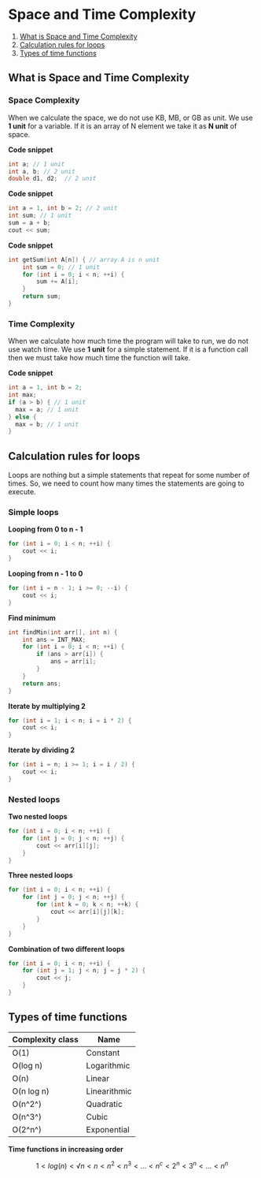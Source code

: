 # Space and Time Complexity


1. [What is Space and Time Complexity](#what-is-space-and-time-complexity)
2. [Calculation rules for loops](#calculation-rules-for-loops)
3. [Types of time functions](#types-of-time-functions)

## What is Space and Time Complexity

### Space Complexity
When we calculate the space, we do not use KB, MB, or GB as unit.
We use **1 unit** for a variable. If it is an array of N element we take it as **N unit** of space.

**Code snippet**
```cpp
int a; // 1 unit
int a, b; // 2 unit
double d1, d2;  // 2 unit
```

**Code snippet**
```cpp
int a = 1, int b = 2; // 2 unit
int sum; // 1 unit
sum = a + b;
cout << sum;
```
**Code snippet**
```cpp
int getSum(int A[n]) { // array A is n unit
    int sum = 0; // 1 unit
    for (int i = 0; i < n; ++i) {
        sum += A[i];
    }
    return sum;
}
```

### Time Complexity
When we calculate how much time the program will take to run, we do not use watch time.
We use **1 unit** for a simple statement. If it is a function call then we must take how much time the function will take.

**Code snippet**
```cpp
int a = 1, int b = 2;
int max;
if (a > b) { // 1 unit
  max = a; // 1 unit
} else {
  max = b; // 1 unit
}
```


## Calculation rules for loops

Loops are nothing but a simple statements that repeat for some number of times. So, we need to count how many times the statements are going to execute.

### Simple loops

**Looping from 0 to n - 1**
```cpp
for (int i = 0; i < n; ++i) {
	cout << i;
}
```

**Looping from n - 1 to 0**
```cpp
for (int i = n - 1; i >= 0; --i) {
	cout << i;
}
```

**Find minimum**
```cpp
int findMin(int arr[], int n) {
	int ans = INT_MAX;
	for (int i = 0; i < n; ++i) {
		if (ans > arr[i]) {
			ans = arr[i];
		}
	}
	return ans;
}
```

**Iterate by multiplying 2**
```cpp
for (int i = 1; i < n; i = i * 2) {
	cout << i;
}
```

**Iterate by dividing 2**
```cpp
for (int i = n; i >= 1; i = i / 2) {
	cout << i;
}
```

### Nested loops

**Two nested loops**
```cpp
for (int i = 0; i < n; ++i) {
	for (int j = 0; j < n; ++j) {
		cout << arr[i][j];
	}
}
```

**Three nested loops**
```cpp
for (int i = 0; i < n; ++i) {
	for (int j = 0; j < n; ++j) {
		for (int k = 0; k < n; ++k) {
			cout << arr[i][j][k];
		}
	}
}
```

**Combination of two different loops**
```cpp
for (int i = 0; i < n; ++i) {
	for (int j = 1; j < n; j = j * 2) {
		cout << j;
	}
}
```

## Types of time functions

| Complexity class			| Name 			|
|---------------------------|---------------|
| O(1) 						| Constant 		|
| O(log n) 					| Logarithmic 	|
| O(n) 						| Linear 		|
| O(n log n)				| Linearithmic	|
| O(n^2^)					| Quadratic 	|
| O(n^3^)					| Cubic 		|
| O(2^n^)					| Exponential 	|


**Time functions in increasing order**

$$
1 < log(n) < √n < n < n^2 < n^3 < ... < n^c < 2^n < 3^n < ... < n^n
$$

